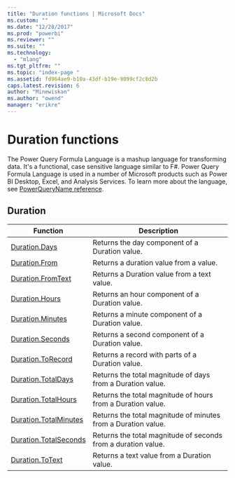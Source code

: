 ```yaml
---
title: "Duration functions | Microsoft Docs"
ms.custom: ""
ms.date: "12/28/2017"
ms.prod: "powerbi"
ms.reviewer: ""
ms.suite: ""
ms.technology: 
  - "mlang"
ms.tgt_pltfrm: ""
ms.topic: "index-page "
ms.assetid: fd964ae9-b10a-43df-b19e-9099cf2c8d2b
caps.latest.revision: 6
author: "Minewiskan"
ms.author: "owend"
manager: "erikre"
---
```

# Duration functions
The Power Query Formula Language is a mashup language for transforming data. It's a functional, case sensitive language similar to F\#. Power Query Formula Language is used in a number of Microsoft products such as Power BI Desktop, Excel, and Analysis Services. To learn more about the language, see [PowerQueryName reference](https://msdn.microsoft.com/en-us/library/mt211003.aspx).  
  
## <a name="__toc286049307"></a>Duration  
  
|Function|Description|  
|------------|---------------|  
|[Duration.Days](../PowerQuery/duration-days.md)|Returns the day component of a Duration value.|  
|[Duration.From](../PowerQuery/duration-from.md)|Returns a duration value from a value.|  
|[Duration.FromText](../PowerQuery/duration-fromtext.md)|Returns a Duration value from a text value.|  
|[Duration.Hours](../PowerQuery/duration-hours.md)|Returns an hour component of a Duration value.|  
|[Duration.Minutes](../PowerQuery/duration-minutes.md)|Returns a minute component of a Duration value.|  
|[Duration.Seconds](../PowerQuery/duration-seconds.md)|Returns a second component of a Duration value.|  
|[Duration.ToRecord](../PowerQuery/duration-torecord.md)|Returns a record with parts of a Duration value.|  
|[Duration.TotalDays](../PowerQuery/duration-totaldays.md)|Returns the total magnitude of days from a Duration value.|  
|[Duration.TotalHours](../PowerQuery/duration-totalhours.md)|Returns the total magnitude of hours from a Duration value.|  
|[Duration.TotalMinutes](../PowerQuery/duration-totalminutes.md)|Returns the total magnitude of minutes from a Duration value.|  
|[Duration.TotalSeconds](../PowerQuery/duration-totalseconds.md)|Returns the total magnitude of seconds from a duration value.|  
|[Duration.ToText](../PowerQuery/duration-totext.md)|Returns a text value from a Duration value.|  
  
